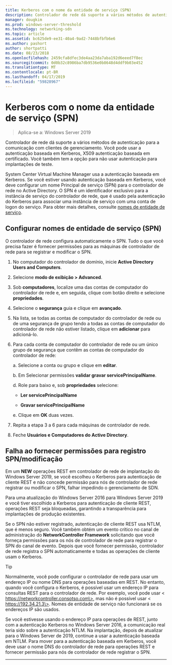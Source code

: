 ```yaml
---
title: Kerberos com o nome da entidade de serviço (SPN)
description: Controlador de rede dá suporte a vários métodos de autenticação para a comunicação com clientes de gerenciamento. Você pode usar a autenticação baseada em Kerberos, X509 autenticação baseada em certificado. Você também tem a opção para não usar autenticação para implantações de teste.
manager: dougkim
ms.prod: windows-server-threshold
ms.technology: networking-sdn
ms.topic: article
ms.assetid: bc625de9-ee31-40a4-9ad2-7448bfbfb6e6
ms.author: pashort
author: shortpatti
ms.date: 08/23/2018
ms.openlocfilehash: 2459cfa8dfec3de4aa23da7aba192d6eeed7f8ec
ms.sourcegitcommit: 0d0b32c8986ba7db9536e0b8648d4ddf9b03e452
ms.translationtype: MT
ms.contentlocale: pt-BR
ms.lasthandoff: 04/17/2019
ms.locfileid: "59828967"
---
```

# <a name="kerberos-with-service-principal-name-spn"></a>Kerberos com o nome da entidade de serviço (SPN)

>Aplica-se a: Windows Server 2019

Controlador de rede dá suporte a vários métodos de autenticação para a comunicação com clientes de gerenciamento. Você pode usar a autenticação baseada em Kerberos, X509 autenticação baseada em certificado. Você também tem a opção para não usar autenticação para implantações de teste.

System Center Virtual Machine Manager usa a autenticação baseada em Kerberos. Se você estiver usando autenticação baseada em Kerberos, você deve configurar um nome Principal de serviço (SPN) para o controlador de rede no Active Directory. O SPN é um identificador exclusivo para a instância de serviço do controlador de rede, que é usado pela autenticação do Kerberos para associar uma instância de serviço com uma conta de logon do serviço. Para obter mais detalhes, consulte [nomes de entidade de serviço](https://docs.microsoft.com/windows/desktop/ad/service-principal-names).

## <a name="configure-service-principal-names-spn"></a>Configurar nomes de entidade de serviço (SPN)

O controlador de rede configura automaticamente o SPN. Tudo o que você precisa fazer é fornecer permissões para as máquinas de controlador de rede para se registrar e modificar o SPN.

1.  No computador do controlador de domínio, inicie **Active Directory Users and Computers**.

2.  Selecione **modo de exibição \> Advanced**.

3.  Sob **computadores**, localize uma das contas de computador do controlador de rede e, em seguida, clique com botão direito e selecione **propriedades**.

4.  Selecione o **segurança** guia e clique em **avançado**.

5.  Na lista, se todas as contas de computador do controlador de rede ou de uma segurança de grupo tendo a todas as contas de computador do controlador de rede não estiver listado, clique em **adicionar** para adicioná-lo.

6.  Para cada conta de computador do controlador de rede ou um único grupo de segurança que contêm as contas de computador do controlador de rede:

    a.  Selecione a conta ou grupo e clique em **editar**.

    b.  Em Selecionar permissões **validar gravar servicePrincipalName**.

    d.  Role para baixo e, sob **propriedades** selecione:

       -  **Ler servicePrincipalName**

       -  **Gravar servicePrincipalName**

    e.  Clique em **OK** duas vezes.

7.  Repita a etapa 3 a 6 para cada máquinas de controlador de rede.

8.  Feche **Usuários e Computadores do Active Directory**.

## <a name="failure-to-provide-permissions-for-spn-registrationmodification"></a>Falha ao fornecer permissões para registro SPN/modificação

Em um **NEW** operações REST em controlador de rede de implantação do Windows Server 2019, se você escolheu o Kerberos para autenticação de cliente REST e não concede permissão para nós de controlador de rede registrar ou modificar o SPN, falhar impedindo o gerenciamento de SDN.

Para uma atualização do Windows Server 2016 para Windows Server 2019 e você tiver escolhido a Kerberos para autenticação de cliente REST, operações REST seja bloqueadas, garantindo a transparência para implantações de produção existentes. 

Se o SPN não estiver registrado, autenticação de cliente REST usa NTLM, que é menos seguro. Você também obtém um evento crítico no canal de administração do **NetworkController Framework** solicitando que você forneça permissões para os nós de controlador de rede para registrar o SPN do canal de evento. Depois que você fornecer permissão, controlador de rede registra o SPN automaticamente e todas as operações de cliente usam o Kerberos.


>[!TIP]
>Normalmente, você pode configurar o controlador de rede para usar um endereço IP ou nome DNS para operações baseadas em REST. No entanto, quando você configura o Kerberos, é possível usar um endereço IP para consultas REST para o controlador de rede. Por exemplo, você pode usar \< https://networkcontroller.consotso.com\>, mas não é possível usar \< https://192.34.21.3\>. Nomes de entidade de serviço não funcionará se os endereços IP são usados.
>
>Se você estivesse usando o endereço IP para operações de REST, junto com a autenticação Kerberos no Windows Server 2016, a comunicação real teria sido sobre a autenticação NTLM. Na implantação, depois de atualizar para o Windows Server de 2019, continue a usar a autenticação baseada em NTLM. Para mover para a autenticação baseada em Kerberos, você deve usar o nome DNS do controlador de rede para operações REST e fornecer permissão para nós de controlador de rede registrar o SPN.

---